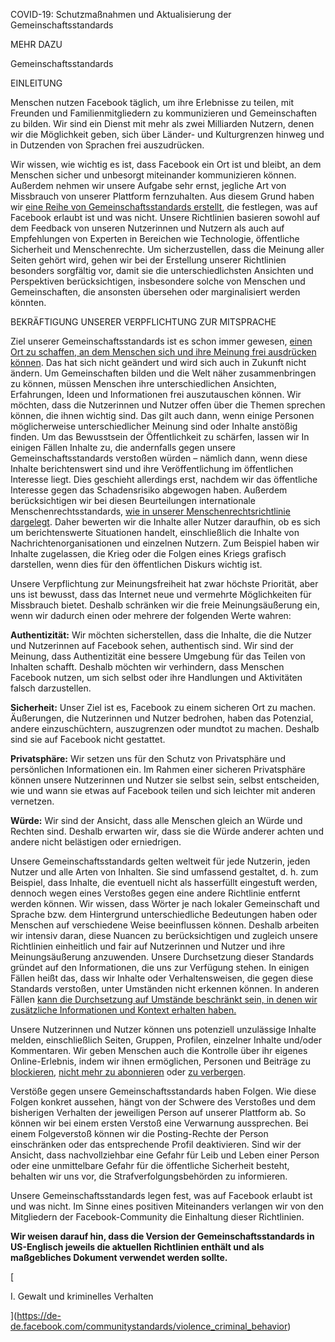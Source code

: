 COVID-19: Schutzmaßnahmen und Aktualisierung der Gemeinschaftsstandards

MEHR DAZU

Gemeinschaftsstandards

EINLEITUNG

Menschen nutzen Facebook täglich, um ihre Erlebnisse zu teilen, mit Freunden und Familienmitgliedern zu kommunizieren und Gemeinschaften zu bilden. Wir sind ein Dienst mit mehr als zwei Milliarden Nutzern, denen wir die Möglichkeit geben, sich über Länder- und Kulturgrenzen hinweg und in Dutzenden von Sprachen frei auszudrücken.

Wir wissen, wie wichtig es ist, dass Facebook ein Ort ist und bleibt, an dem Menschen sicher und unbesorgt miteinander kommunizieren können. Außerdem nehmen wir unsere Aufgabe sehr ernst, jegliche Art von Missbrauch von unserer Plattform fernzuhalten. Aus diesem Grund haben wir [eine Reihe von Gemeinschaftsstandards erstellt](https://newsroom.fb.com/news/2019/04/insidefeed-community-standards-development-process/), die festlegen, was auf Facebook erlaubt ist und was nicht. Unsere Richtlinien basieren sowohl auf dem Feedback von unseren Nutzerinnen und Nutzern als auch auf Empfehlungen von Experten in Bereichen wie Technologie, öffentliche Sicherheit und Menschenrechte. Um sicherzustellen, dass die Meinung aller Seiten gehört wird, gehen wir bei der Erstellung unserer Richtlinien besonders sorgfältig vor, damit sie die unterschiedlichsten Ansichten und Perspektiven berücksichtigen, insbesondere solche von Menschen und Gemeinschaften, die ansonsten übersehen oder marginalisiert werden könnten.

  

BEKRÄFTIGUNG UNSERER VERPFLICHTUNG ZUR MITSPRACHE

Ziel unserer Gemeinschaftsstandards ist es schon immer gewesen, [einen Ort zu schaffen, an dem Menschen sich und ihre Meinung frei ausdrücken können](https://newsroom.fb.com/news/2018/08/hard-questions-free-expression/). Das hat sich nicht geändert und wird sich auch in Zukunft nicht ändern. Um Gemeinschaften bilden und die Welt näher zusammenbringen zu können, müssen Menschen ihre unterschiedlichen Ansichten, Erfahrungen, Ideen und Informationen frei auszutauschen können. Wir möchten, dass die Nutzerinnen und Nutzer offen über die Themen sprechen können, die ihnen wichtig sind. Das gilt auch dann, wenn einige Personen möglicherweise unterschiedlicher Meinung sind oder Inhalte anstößig finden. Um das Bewusstsein der Öffentlichkeit zu schärfen, lassen wir In einigen Fällen Inhalte zu, die andernfalls gegen unsere Gemeinschaftsstandards verstoßen würden – nämlich dann, wenn diese Inhalte berichtenswert sind und ihre Veröffentlichung im öffentlichen Interesse liegt. Dies geschieht allerdings erst, nachdem wir das öffentliche Interesse gegen das Schadensrisiko abgewogen haben. Außerdem berücksichtigen wir bei diesen Beurteilungen internationale Menschenrechtsstandards, [wie in unserer Menschenrechtsrichtlinie dargelegt](https://about.fb.com/wp-content/uploads/2021/03/Facebooks-Corporate-Human-Rights-Policy.pdf). Daher bewerten wir die Inhalte aller Nutzer daraufhin, ob es sich um berichtenswerte Situationen handelt, einschließlich die Inhalte von Nachrichtenorganisationen und einzelnen Nutzern. Zum Beispiel haben wir Inhalte zugelassen, die Krieg oder die Folgen eines Kriegs grafisch darstellen, wenn dies für den öffentlichen Diskurs wichtig ist.

Unsere Verpflichtung zur Meinungsfreiheit hat zwar höchste Priorität, aber uns ist bewusst, dass das Internet neue und vermehrte Möglichkeiten für Missbrauch bietet. Deshalb schränken wir die freie Meinungsäußerung ein, wenn wir dadurch einen oder mehrere der folgenden Werte wahren:

  

**Authentizität:** Wir möchten sicherstellen, dass die Inhalte, die die Nutzer und Nutzerinnen auf Facebook sehen, authentisch sind. Wir sind der Meinung, dass Authentizität eine bessere Umgebung für das Teilen von Inhalten schafft. Deshalb möchten wir verhindern, dass Menschen Facebook nutzen, um sich selbst oder ihre Handlungen und Aktivitäten falsch darzustellen.

**Sicherheit:** Unser Ziel ist es, Facebook zu einem sicheren Ort zu machen. Äußerungen, die Nutzerinnen und Nutzer bedrohen, haben das Potenzial, andere einzuschüchtern, auszugrenzen oder mundtot zu machen. Deshalb sind sie auf Facebook nicht gestattet.

  

**Privatsphäre:** Wir setzen uns für den Schutz von Privatsphäre und persönlichen Informationen ein. Im Rahmen einer sicheren Privatsphäre können unsere Nutzerinnen und Nutzer sie selbst sein, selbst entscheiden, wie und wann sie etwas auf Facebook teilen und sich leichter mit anderen vernetzen.

**Würde:** Wir sind der Ansicht, dass alle Menschen gleich an Würde und Rechten sind. Deshalb erwarten wir, dass sie die Würde anderer achten und andere nicht belästigen oder erniedrigen.

Unsere Gemeinschaftsstandards gelten weltweit für jede Nutzerin, jeden Nutzer und alle Arten von Inhalten. Sie sind umfassend gestaltet, d. h. zum Beispiel, dass Inhalte, die eventuell nicht als hasserfüllt eingestuft werden, dennoch wegen eines Verstoßes gegen eine andere Richtlinie entfernt werden können. Wir wissen, dass Wörter je nach lokaler Gemeinschaft und Sprache bzw. dem Hintergrund unterschiedliche Bedeutungen haben oder Menschen auf verschiedene Weise beeinflussen können. Deshalb arbeiten wir intensiv daran, diese Nuancen zu berücksichtigen und zugleich unsere Richtlinien einheitlich und fair auf Nutzerinnen und Nutzer und ihre Meinungsäußerung anzuwenden. Unsere Durchsetzung dieser Standards gründet auf den Informationen, die uns zur Verfügung stehen. In einigen Fällen heißt das, dass wir Inhalte oder Verhaltensweisen, die gegen diese Standards verstoßen, unter Umständen nicht erkennen können. In anderen Fällen [kann die Durchsetzung auf Umstände beschränkt sein, in denen wir zusätzliche Informationen und Kontext erhalten haben.](https://about.fb.com/news/2020/11/community-standards-enforcement-report-nov-2020/)

Unsere Nutzerinnen und Nutzer können uns potenziell unzulässige Inhalte melden, einschließlich Seiten, Gruppen, Profilen, einzelner Inhalte und/oder Kommentaren. Wir geben Menschen auch die Kontrolle über ihr eigenes Online-Erlebnis, indem wir ihnen ermöglichen, Personen und Beiträge zu [blockieren](https://www.facebook.com/help/168009843260943?ref=ccs), [nicht mehr zu abonnieren](https://www.facebook.com/help/276458109035418?ref=ccs) oder [zu verbergen](https://www.facebook.com/help/268028706671439?ref=ccs).

Verstöße gegen unsere Gemeinschaftsstandards haben Folgen. Wie diese Folgen konkret aussehen, hängt von der Schwere des Verstoßes und dem bisherigen Verhalten der jeweiligen Person auf unserer Plattform ab. So können wir bei einem ersten Verstoß eine Verwarnung aussprechen. Bei einem Folgeverstoß können wir die Posting-Rechte der Person einschränken oder das entsprechende Profil deaktivieren. Sind wir der Ansicht, dass nachvollziehbar eine Gefahr für Leib und Leben einer Person oder eine unmittelbare Gefahr für die öffentliche Sicherheit besteht, behalten wir uns vor, die Strafverfolgungsbehörden zu informieren.

Unsere Gemeinschaftsstandards legen fest, was auf Facebook erlaubt ist und was nicht. Im Sinne eines positiven Miteinanders verlangen wir von den Mitgliedern der Facebook-Community die Einhaltung dieser Richtlinien.

**Wir weisen darauf hin, dass die Version der Gemeinschaftsstandards in US-Englisch jeweils die aktuellen Richtlinien enthält und als maßgebliches Dokument verwendet werden sollte.**

[

I. Gewalt und kriminelles Verhalten



](https://de-de.facebook.com/communitystandards/violence_criminal_behavior)